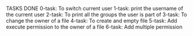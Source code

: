 TASKS DONE
0-task: To switch current user
1-task: print the username of the current user
2-task: To print all the groups the user is part of
3-task: To change the owner of a file
4-task: To create and empty file
5-task: Add execute permission to the owner of a file
6-task: Add multiple permission
